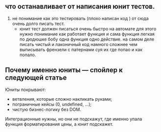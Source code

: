 ## что останавливает от написания юнит тестов.

1. не понимание как это тестировать (плохо написан код ) от сюда очень долго писать тест.
   - юнит тест должен писаться очень быстро на автомате для этого нужно понимание как работает функция и сама функция легкая по дюдюшке бобу одна функция одно действие. на самом деле писать чистый и лаконичный код намного сложнее чем выписывать френзели с патернами суя их где попао и как попало.

## Почему именно юниты — спойлер к следующей статье

Юниты покрывают:

- ветвления, которые сложно накликать руками;
- пограничные кейсы (0, undefined, …);
- чистую бизнес-логику без DOM.

Интеграционные нужны, но они не подскажут, где именно упала функция форматирования цены, а юнит подскажет.
